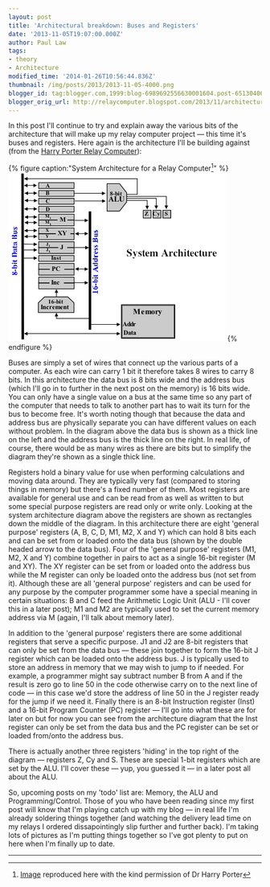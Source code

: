 ```yaml
---
layout: post
title: 'Architectural breakdown: Buses and Registers'
date: '2013-11-05T19:07:00.000Z'
author: Paul Law
tags:
- theory
- Architecture
modified_time: '2014-01-26T10:56:44.836Z'
thumbnail: /img/posts/2013/2013-11-05-4000.png
blogger_id: tag:blogger.com,1999:blog-6989692556630001604.post-6513040670104646455
blogger_orig_url: http://relaycomputer.blogspot.com/2013/11/architectural-breakdown-buses-and.html
---
```


In this post I'll continue to try and explain away the various bits of the 
architecture that will make up my relay computer project — this time it's 
buses and registers. Here again is the architecture I'll be building against 
(from the [Harry Porter Relay Computer](http://web.cecs.pdx.edu/~harry/Relay/index.html)):

{% figure caption:"System Architecture for a Relay Computer[^1]" %}
![System Architecture for a Relay Computer](/assets/img/posts/2013/2013-11-05-0000.png)
{% endfigure %}

Buses are simply a set of wires that 
connect up the various parts of a computer. As each wire can carry 1 bit it 
therefore takes 8 wires to carry 8 bits. In this architecture the data bus is 
8 bits wide and the address bus (which I'll go in to further in the next post 
on the memory) is 16 bits wide. You can only have a single value on a bus at 
the same time so any part of the computer that needs to talk to another part 
has to wait its turn for the bus to become free. It's worth noting though that 
because the data and address bus are physically separate you can have 
different values on each without problem. In the diagram above the data bus is 
shown as a thick line on the left and the address bus is the thick line on the 
right. In real life, of course, there would be as many wires as there are bits 
but to simplify the diagram they're shown as a single thick 
line.

Registers hold a binary value for use when 
performing calculations and moving data around. They are typically very fast 
(compared to storing things in memory) but there's a fixed number of them. 
Most registers are available for general use and can be read from as well as 
written to but some special purpose registers are read only or write only. 
Looking at the system architecture diagram above the registers are shown as 
rectangles down the middle of the diagram. In this architecture there are 
eight 'general purpose' registers (A, B, C, D, M1, M2, X and Y) which can hold 
8 bits each and can be set from or loaded onto the data bus (shown by the 
double headed arrow to the data bus). Four of the 'general purpose' registers 
(M1, M2, X and Y) combine together in pairs to act as a single 16-bit register 
(M and XY). The XY register can be set from or loaded onto the address bus 
while the M register can only be loaded onto the address bus (not set from 
it). Although these are all 'general purpose' registers and can be used for 
any purpose by the computer programmer some have a special meaning in certain 
situations: B and C feed the Arithmetic Logic Unit (ALU - I'll cover this in a 
later post); M1 and M2 are typically used to set the current memory address 
via M (again, I'll talk about memory later).

In addition to the 'general purpose' registers there are some additional 
registers that serve a specific purpose. J1 and J2 are 8-bit registers that 
can only be set from the data bus — these join together to form the 16-bit J 
register which can be loaded onto the address bus. J is typically used to 
store an address in memory that we may wish to jump to if needed. For example, 
a programmer might say subtract number B from A and if the result is zero go 
to line 50 in the code otherwise carry on to the next line of code — in this 
case we'd store the address of line 50 in the J register ready for the jump if 
we need it. Finally there is an 8-bit Instruction register (Inst) and a 16-bit 
Program Counter (PC) register — I'll go into what these are for later on but 
for now you can see from the architecture diagram that the Inst register can 
only be set from the data bus and the PC register can be set or loaded 
from/onto the address bus.

There is actually 
another three registers 'hiding' in the top right of the diagram — registers 
Z, Cy and S. These are special 1-bit registers which are set by the ALU. I'll 
cover these — yup, you guessed it — in a later post all about the 
ALU.

So, upcoming posts on my 'todo' list are: 
Memory, the ALU and Programming/Control. Those of you who have been reading 
since my first post will know that I'm playing catch up with my blog — in real 
life I'm already soldering things together (and watching the delivery lead 
time on my relays I ordered dissapointingly slip further and further back). 
I'm taking lots of pictures as I'm putting things together so I've got plenty 
to put on here when I'm finally up to date.

---

[^1]: [Image](http://web.cecs.pdx.edu/~harry/Relay/RelayPaper.htm#Overall%20System%20Architecture) reproduced here with the kind permission of Dr Harry Porter
